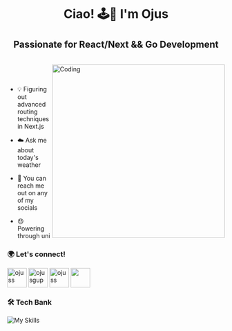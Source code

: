 <h1 align="center">Ciao! 🕹️🪼 I'm Ojus</h1>
<h2 align="center">Passionate for React/Next && Go Development</h2>

<br>

<img align="right" alt="Coding" width="400" src="https://d1fujncubipnn4.cloudfront.net/u5mk5n%2Fpreview%2F61546486%2Fmain_large.gif?response-content-disposition=inline%3Bfilename%3D%22main_large.gif%22%3B&response-content-type=image%2Fgif&Expires=1728747952&Signature=T6QQuZ5bDW5LsMw3iG-Z4BxoKWZ7E4LDKqrYZh5VbLk9FKb7CLxDFPez6t9mqqyX~LoDSx~W4Ku-d7EInDK2QVZWiWN-LAkAwaYL0TPyj-SmdPIh0b7m3d1QHHRyETECslhEapEVO5ErCguUoen04kpOZKecBNwaQjHV5L~SAEVrbI~wdHMgj0Sm3HnfOUR-GbCaF5DRVwp5rW9EQ1Z86sCely384BzHTeDURM6jBGExAx7dmAHYdOtlCdzoMcyNr8zBs9H6xrBuNZPQDu7P3IYcBTVd4M3lGeowLgkJU~20BCGI9ze8IxNPUIpaoZnucFH~Qp-j0WfT1CeuNmMaFA__&Key-Pair-Id=APKAJT5WQLLEOADKLHBQ">

<br>
<br>

- 💡 Figuring out advanced routing techniques in Next.js

- ☁️ Ask me about today's weather

- 📨 You can reach me out on any of my socials

- 😓 Powering through uni

<h3 align="left">🌍 Let's connect!</h3>

<a href="https://linkedin.com/in/ojuss" target="blank"><img align="center" src="https://go-skill-icons.vercel.app/api/icons?i=linkedin" alt="ojuss" height="45" width="45" /></a>
<a href="https://instagram.com/ojusw" target="blank"><img align="center" src="https://go-skill-icons.vercel.app/api/icons?i=instagram" alt="ojusgup" height="45" width="45" /></a>
<a href="https://www.leetcode.com/ojuss" target="blank"><img align="center" src="https://go-skill-icons.vercel.app/api/icons?i=leetcode" alt="ojuss" height="45" width="45" /></a>
<a href="https://discord.gg/https://discord.gg/gprZUGqVSR" target="blank"><img align="center" src="https://go-skill-icons.vercel.app/api/icons?i=discord" height="45" width="45" /></a>


<h3 align="left">🛠️ Tech Bank </h3>

![My Skills](https://skillicons.dev/icons?i=cpp,go,js,ts,nextjs,tailwind,git,linux,vercel&perline=9)



